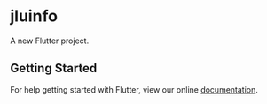 # jluinfo

A new Flutter project.

## Getting Started

For help getting started with Flutter, view our online
[documentation](https://flutter.io/).
